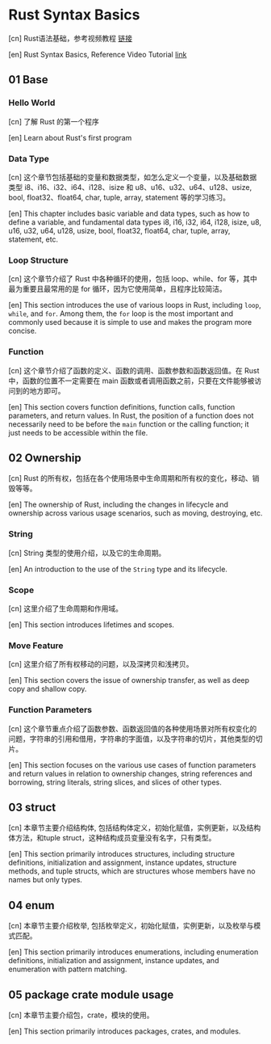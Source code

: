 # Rust Syntax Basics

[cn] Rust语法基础，参考视频教程 [链接](https://www.bilibili.com/video/BV1hp4y1k7SV/)

[en] Rust Syntax Basics, Reference Video Tutorial [link](https://www.bilibili.com/video/BV1hp4y1k7SV/)

## 01 Base

### Hello World

[cn] 了解 Rust 的第一个程序

[en] Learn about Rust's first program

### Data Type

[cn] 这个章节包括基础的变量和数据类型，如怎么定义一个变量，以及基础数据类型 i8、i16、i32、i64、i128、isize 和 u8、u16、u32、u64、u128、usize, bool, float32、float64, char, tuple, array, statement 等的学习练习。

[en] This chapter includes basic variable and data types, such as how to define a variable, and fundamental data types i8, i16, i32, i64, i128, isize, u8, u16, u32, u64, u128, usize, bool, float32, float64, char, tuple, array, statement, etc.

### Loop Structure

[cn] 这个章节介绍了 Rust 中各种循环的使用，包括 loop、while、for 等，其中最为重要且最常用的是 for 循环，因为它使用简单，且程序比较简洁。

[en] This section introduces the use of various loops in Rust, including `loop`, `while`, and `for`. Among them, the `for` loop is the most important and commonly used because it is simple to use and makes the program more concise.

### Function

[cn] 这个章节介绍了函数的定义、函数的调用、函数参数和函数返回值。在 Rust 中，函数的位置不一定需要在 main 函数或者调用函数之前，只要在文件能够被访问到的地方即可。

[en] This section covers function definitions, function calls, function parameters, and return values. In Rust, the position of a function does not necessarily need to be before the `main` function or the calling function; it just needs to be accessible within the file.

## 02 Ownership

[cn] Rust 的所有权，包括在各个使用场景中生命周期和所有权的变化，移动、销毁等等。

[en] The ownership of Rust, including the changes in lifecycle and ownership across various usage scenarios, such as moving, destroying, etc.

### String

[cn] String 类型的使用介绍，以及它的生命周期。

[en] An introduction to the use of the `String` type and its lifecycle.

### Scope

[cn] 这里介绍了生命周期和作用域。

[en] This section introduces lifetimes and scopes.

### Move Feature

[cn] 这里介绍了所有权移动的问题，以及深拷贝和浅拷贝。

[en] This section covers the issue of ownership transfer, as well as deep copy and shallow copy.

### Function Parameters

[cn] 这个章节重点介绍了函数参数、函数返回值的各种使用场景对所有权变化的问题，字符串的引用和借用，字符串的字面值，以及字符串的切片，其他类型的切片。

[en] This section focuses on the various use cases of function parameters and return values in relation to ownership changes, string references and borrowing, string literals, string slices, and slices of other types.

## 03 struct

[cn] 本章节主要介绍结构体, 包括结构体定义，初始化赋值，实例更新，以及结构体方法，和tuple struct，这种结构成员变量没有名字，只有类型。

[en] This section primarily introduces structures, including structure definitions, initialization and assignment, instance updates, structure methods, and tuple structs, which are structures whose members have no names but only types.

## 04 enum

[cn] 本章节主要介绍枚举, 包括枚举定义，初始化赋值，实例更新，以及枚举与模式匹配。

[en] This section primarily introduces enumerations, including enumeration definitions, initialization and assignment, instance updates, and enumeration with pattern matching.

## 05 package crate module usage

[cn] 本章节主要介绍包，crate，模块的使用。

[en] This section primarily introduces packages, crates, and modules.
